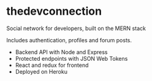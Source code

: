 # thedevconnection
Social network for developers, built on the MERN stack

Includes authentication, profiles and forum posts.

- Backend API with Node and Express
- Protected endpoints with JSON Web Tokens
- React and redux for frontend
- Deployed on Heroku
